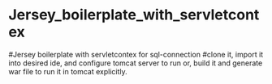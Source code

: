 # Jersey_boilerplate_with_servletcontex
#Jersey boilerplate with servletcontex for sql-connection
#clone it, import it into desired ide, and configure tomcat server to run or, build it and generate war file to run it in tomcat explicitly.
